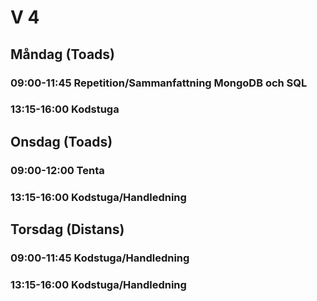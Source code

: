 # V 4

## Måndag (Toads)
### 09:00-11:45 Repetition/Sammanfattning MongoDB och SQL
### 13:15-16:00 Kodstuga
## Onsdag (Toads)
### 09:00-12:00 Tenta
### 13:15-16:00 Kodstuga/Handledning
## Torsdag (Distans)
### 09:00-11:45 Kodstuga/Handledning
### 13:15-16:00 Kodstuga/Handledning
